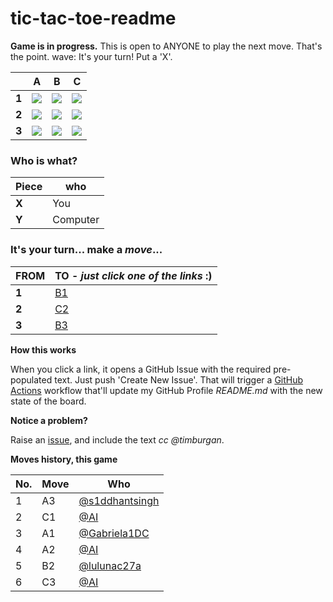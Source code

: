 # tic-tac-toe-readme

**Game is in progress.** This is open to ANYONE to play the next move. That's the point. wave: It's your turn! Put a 'X'.



||A|B|C|
|-|:-:|:-:|:-:|
|**1**|![](./images/green/1.png)|![](./images/green/blank.png)|![](./images/green/0.png)|
|**2**|![](./images/green/0.png)|![](./images/green/1.png)|![](./images/green/blank.png)|
|**3**|![](./images/green/1.png)|![](./images/green/blank.png)|![](./images/green/0.png)|


### **Who is what?**
|Piece|who|
|-|-|
|**X**|You|
|**Y**|Computer|


### **It's your turn... make a _move_...**

|FROM|TO - _just click one of the links_ :)|
|-|-|
|**1**|<a target="_blank" rel="noopener" href="https://github.com/tanishq-singh-2301/tic-tac-toe-readme/issues/new?title=_ttt_move_b1_:'..:':'._&labels=make+move&body=Just+push+'Submit+new+issue'.+You+don't+need+to+do+anything+else.">B1</a>|
|**2**|<a target="_blank" rel="noopener" href="https://github.com/tanishq-singh-2301/tic-tac-toe-readme/issues/new?title=_ttt_move_c2_:'..:':'._&labels=make+move&body=Just+push+'Submit+new+issue'.+You+don't+need+to+do+anything+else.">C2</a>|
|**3**|<a target="_blank" rel="noopener" href="https://github.com/tanishq-singh-2301/tic-tac-toe-readme/issues/new?title=_ttt_move_b3_:'..:':'._&labels=make+move&body=Just+push+'Submit+new+issue'.+You+don't+need+to+do+anything+else.">B3</a>|


**How this works**

When you click a link, it opens a GitHub Issue with the required pre-populated text. Just push 'Create New Issue'. That will trigger a [GitHub Actions](https://github.blog/2020-07-03-github-action-hero-casey-lee/) workflow that'll update my GitHub Profile _README.md_ with the new state of the board.


**Notice a problem?**

Raise an [issue](https://github.com/timburgan/timburgan/issues), and include the text _cc @timburgan_.


**Moves history, this game**

|No.|Move|Who|
|-|-|-|
|1|A3|[@s1ddhantsingh](https://github.com/s1ddhantsingh)|
|2|C1|[@AI](https://github.com/tanishq-singh-2301/tic-tac-toe-readme)|
|3|A1|[@Gabriela1DC](https://github.com/Gabriela1DC)|
|4|A2|[@AI](https://github.com/tanishq-singh-2301/tic-tac-toe-readme)|
|5|B2|[@lulunac27a](https://github.com/lulunac27a)|
|6|C3|[@AI](https://github.com/tanishq-singh-2301/tic-tac-toe-readme)|
